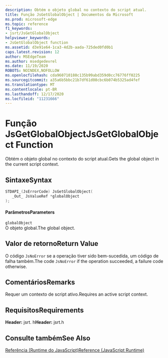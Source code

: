 ```yaml
---
description: Obtém o objeto global no contexto do script atual.
title: Função JsGetGlobalObject | Documentos da Microsoft
ms.prod: microsoft-edge
ms.topic: reference
f1_keywords:
- jsrt/JsGetGlobalObject
helpviewer_keywords:
- JsGetGlobalObject function
ms.assetid: d3e91e64-1ca3-4d2b-aada-725ded0fd0b1
caps.latest.revision: 12
author: MSEdgeTeam
ms.author: msedgedevrel
ms.date: 11/19/2020
ROBOTS: NOINDEX,NOFOLLOW
ms.openlocfilehash: cda960710180c135b99abd359d0cc76776ff0225
ms.sourcegitcommit: a35a6b5bbc21b7df61d08cbc6b074b5325ad4fef
ms.translationtype: MT
ms.contentlocale: pt-BR
ms.lasthandoff: 12/17/2020
ms.locfileid: "11231666"
---
```

# <span data-ttu-id="12013-103">Função JsGetGlobalObject</span><span class="sxs-lookup"><span data-stu-id="12013-103">JsGetGlobalObject Function</span></span>

<span data-ttu-id="12013-104">Obtém o objeto global no contexto do script atual.</span><span class="sxs-lookup"><span data-stu-id="12013-104">Gets the global object in the current script context.</span></span>  
  
## <span data-ttu-id="12013-105">Sintaxe</span><span class="sxs-lookup"><span data-stu-id="12013-105">Syntax</span></span>  
  
```cpp  
STDAPI_(JsErrorCode) JsGetGlobalObject(  
   _Out_ JsValueRef *globalObject  
);  
```  
  
#### <span data-ttu-id="12013-106">Parâmetros</span><span class="sxs-lookup"><span data-stu-id="12013-106">Parameters</span></span>  
 `globalObject`  
 <span data-ttu-id="12013-107">O objeto global.</span><span class="sxs-lookup"><span data-stu-id="12013-107">The global object.</span></span>  
  
## <span data-ttu-id="12013-108">Valor de retorno</span><span class="sxs-lookup"><span data-stu-id="12013-108">Return Value</span></span>  
 <span data-ttu-id="12013-109">O código `JsNoError` se a operação tiver sido bem-sucedida, um código de falha também.</span><span class="sxs-lookup"><span data-stu-id="12013-109">The code `JsNoError` if the operation succeeded, a failure code otherwise.</span></span>  
  
## <span data-ttu-id="12013-110">Comentários</span><span class="sxs-lookup"><span data-stu-id="12013-110">Remarks</span></span>  
 <span data-ttu-id="12013-111">Requer um contexto de script ativo.</span><span class="sxs-lookup"><span data-stu-id="12013-111">Requires an active script context.</span></span>  
  
## <span data-ttu-id="12013-112">Requisitos</span><span class="sxs-lookup"><span data-stu-id="12013-112">Requirements</span></span>  
 <span data-ttu-id="12013-113">**Header:** jsrt. h</span><span class="sxs-lookup"><span data-stu-id="12013-113">**Header:** jsrt.h</span></span>  
  
## <span data-ttu-id="12013-114">Consulte também</span><span class="sxs-lookup"><span data-stu-id="12013-114">See Also</span></span>  
 [<span data-ttu-id="12013-115">Referência (Runtime do JavaScript)</span><span class="sxs-lookup"><span data-stu-id="12013-115">Reference (JavaScript Runtime)</span></span>](../chakra-hosting/reference-javascript-runtime.md)
